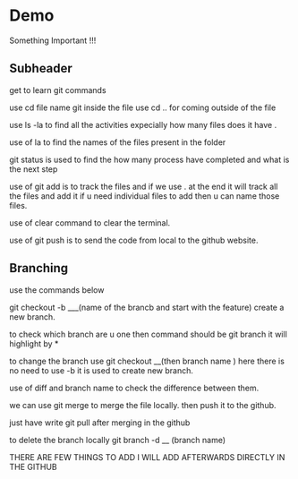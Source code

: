 # Demo 

Something Important !!!

## Subheader 

get to learn git commands 

use cd file name git inside the file
use cd .. for coming outside of the file 

use ls -la to find all the activities expecially how many files does it have .

use of la to find the names of the files present in the folder 

git status is used to find the how many process have completed and what is the next step

use of git add is to track the files and if we use . at the end it will track all the files and add it 
if u need individual files to add then u can name those files.

use of clear command to clear the terminal.

use of git push is to send the code from local to the github website.


## Branching 

use the commands below

git checkout -b ___(name of the brancb and start with the feature) create a new branch.

to check which branch are u one then command should be git branch it will highlight by * 

to change the branch use git checkout __(then branch name ) here there is no need to use -b it is used to create new branch.

use of diff and branch name to check the difference between them.

we can use git merge to merge the file locally. then push it to the github.

just have write git pull after merging in the github

to delete the branch locally git branch -d __ (branch name)

THERE ARE FEW THINGS TO ADD I WILL ADD AFTERWARDS DIRECTLY IN THE GITHUB

